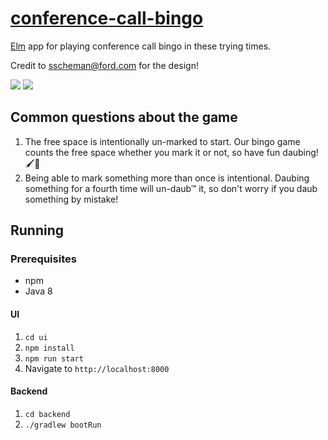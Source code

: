 # [conference-call-bingo](https://bingo.apps.pd01.useast.cf.ford.com/)

[Elm](https://elm-lang.org) app for playing conference call bingo in these trying times.

Credit to sscheman@ford.com for the design!

![](https://github.com/crouchsnap/conference-call-bingo/workflows/UI%20Tests/badge.svg)
![](https://github.com/Crouchsnap/conference-call-bingo/workflows/Backend%20Tests/badge.svg)

## Common questions about the game
 1. The free space is intentionally un-marked to start.
    Our bingo game counts the free space whether you mark it or not, so have fun daubing! 🖌🎨
 1. Being able to mark something more than once is intentional. Daubing something for a fourth time will un-daub™  it, so don't worry if you daub something by mistake!
    

## Running
### Prerequisites
 - npm
 - Java 8
 
#### UI
 1. `cd ui`
 1. `npm install`
 1. `npm run start`
 1. Navigate to `http://localhost:8000`
#### Backend
 1. `cd backend`
 1. `./gradlew bootRun`
